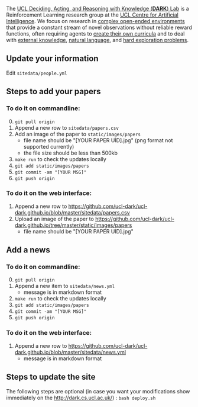 The [UCL Deciding, Acting, and Reasoning with Knowledge (**DARK**) Lab](https://dark.cs.ucl.ac.uk/) is a Reinforcement Learning research group at the [UCL Centre for Artificial Intelligence](https://www.ucl.ac.uk/ai-centre/). We focus on research in [complex open-ended environments](https://arxiv.org/abs/2006.13760) that provide a constant stream of novel observations without reliable reward functions, often requiring agents to [create their own curricula](https://arxiv.org/abs/2010.03934) and to deal with [external knowledge](https://arxiv.org/abs/1910.08210), [natural language](https://arxiv.org/abs/1906.03926), and [hard exploration problems](https://arxiv.org/abs/2002.12292).

## Update your information
Edit `sitedata/people.yml`

## Steps to add your papers

### To do it on commandline:
0. `git pull origin`
1. Append a new row to `sitedata/papers.csv`
2. Add an image of the paper to `static/images/papers`
    * file name should be "[YOUR PAPER UID].jpg" (png format not supported currently)
    * the file size should be less than 500kb
3. `make run` to check the updates locally
4. `git add static/images/papers`
5. `git commit -am "[YOUR MSG]"`
6. `git push origin`

### To do it on the web interface:
1. Append a new row to https://github.com/ucl-dark/ucl-dark.github.io/blob/master/sitedata/papers.csv
2. Upload an image of the paper to https://github.com/ucl-dark/ucl-dark.github.io/tree/master/static/images/papers
    * file name should be "[YOUR PAPER UID].jpg"

## Add a news
### To do it on commandline:
0. `git pull origin`
1. Append a new item to `sitedata/news.yml`
    * message is in markdown format
2. `make run` to check the updates locally
3. `git add static/images/papers`
4. `git commit -am "[YOUR MSG]"`
5. `git push origin`

### To do it on the web interface:
1. Append a new row to https://github.com/ucl-dark/ucl-dark.github.io/blob/master/sitedata/news.yml
    * message is in markdown format

## Steps to update the site
The following steps are optional (in case you want your modifications show immediately on the http://dark.cs.ucl.ac.uk/) :
`bash deploy.sh`
